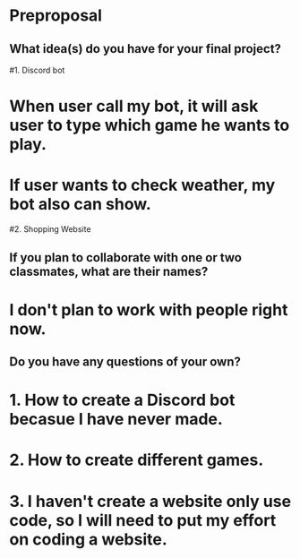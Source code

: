 # Preproposal

## What idea(s) do you have for your final project?

#1. Discord bot
# When user call my bot, it will ask user to type which game he wants to play.
# If user wants to check weather, my bot also can show.
#2. Shopping Website

## If you plan to collaborate with one or two classmates, what are their names?

# I don't plan to work with people right now.

## Do you have any questions of your own?

# 1. How to create a Discord bot becasue I have never made.
# 2. How to create different games.
# 3. I haven't create a website only use code, so I will need to put my effort on coding a website.

